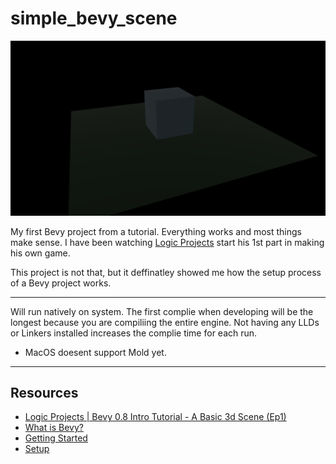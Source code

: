 # simple_bevy_scene

![Current Scene](./public/Current%20Scene.png)

My first Bevy project from a tutorial. Everything works and most things make sense. I have been watching [Logic Projects](https://www.youtube.com/watch?v=_uKWIYEGBjs) start his 1st part in making his own game.

This project is not that, but it deffinatley showed me how the setup process of a Bevy project works. 

---

Will run natively on system. The first complie when developing will be the longest because you are compiliing the entire engine. Not having any LLDs or Linkers installed increases the complie time for each run. 

* MacOS doesent support Mold yet. 

---

## Resources

- [Logic Projects | Bevy 0.8 Intro Tutorial - A Basic 3d Scene (Ep1)](https://www.youtube.com/watch?v=_uKWIYEGBjs)
- [What is Bevy?](https://bevyengine.org/learn/book/introduction/)
- [Getting Started](https://bevyengine.org/learn/book/getting-started/)
- [Setup](https://bevyengine.org/learn/book/getting-started/setup/)
